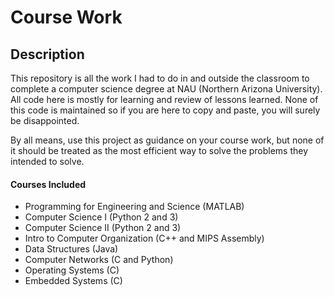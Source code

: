 # Course Work

## Description

This repository is all the work I had to do in and outside the classroom to complete a computer science degree at NAU (Northern Arizona University). All code here is mostly for learning and review of lessons learned. None of this code is maintained so if you are here to copy and paste, you will surely be disappointed.

By all means, use this project as guidance on your course work, but none of it should be treated as the most efficient way to solve the problems they intended to solve.

#### Courses Included

- Programming for Engineering and Science (MATLAB)
- Computer Science I (Python 2 and 3)
- Computer Science II (Python 2 and 3)
- Intro to Computer Organization (C++ and MIPS Assembly)
- Data Structures (Java)
- Computer Networks (C and Python)
- Operating Systems (C)
- Embedded Systems (C)
